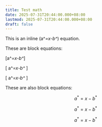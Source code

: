 ```yaml
---
title: Test math
date: 2025-07-31T20:44:00.000+08:00
lastmod: 2025-07-31T20:44:00.000+08:00
draft: false
---
```

This is an inline \(a^*=x-b^*\) equation.

These are block equations:

\[a^*=x-b^*\]

\[ a^*=x-b^* \]

\[
a^*=x-b^*
\]

These are also block equations:

$$a^*=x-b^*$$

$$ a^*=x-b^* $$

$$
a^*=x-b^*
$$
